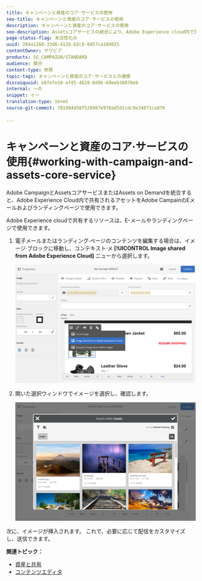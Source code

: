 ```yaml
---
title: キャンペーンと資産のコア·サービスの使用
seo-title: キャンペーンと資産のコア·サービスの使用
description: キャンペーンと資産のコア·サービスの使用
seo-description: Assetsコアサービスの統合により、Adobe Experience cloud内で共有されているリソースをAdobe Campaignのメッセージとランディングページで使用できます。
page-status-flag: 未活性化の
uuid: 264a1260-33d6-412b-b2c8-0d57ca10d025
contentOwner: サウビア
products: SG_CAMPAIGN/STANDARD
audience: 積分
content-type: 参照
topic-tags: キャンペーンと資産のコア·サービスとの連携
discoiquuid: e6fefe10-afd5-4628-8d9b-69eeb38070eb
internal: 〜の
snippet: イー
translation-type: tm+mt
source-git-commit: 781904d58f520987e978ad5d1cdc9e34871ca876

---
```



# キャンペーンと資産のコア·サービスの使用{#working-with-campaign-and-assets-core-service}

Adobe CampaignとAssetsコアサービスまたはAssets on Demandを統合すると、Adobe Experience Cloud内で共有されるアセットをAdobe CampainのEメールおよびランディングページで使用できます。

Adobe Experience cloudで共有するリソースは、E-メールやランディングページで使用できます。

1. 電子メールまたはランディング·ページのコンテンツを編集する場合は、イメージ·ブロックに移動し、コンテキスト·メ **[!UICONTROL Image shared from Adobe Experience Cloud]** ニューから選択します。

   ![](assets/dam_insert_image_dce.png)

1. 開いた選択ウィンドウでイメージを選択し、確認します。

   ![](assets/dam_shared_image_selection.png)

次に、イメージが挿入されます。 これで、必要に応じて配信をカスタマイズし、送信できます。

**関連トピック：**

* [資産と共有](https://marketing.adobe.com/resources/help/en_US/mcloud/experience-cloud-assets.html)
* [コンテンツエディタ](../../designing/using/personalization.md#example-email-personalization)

